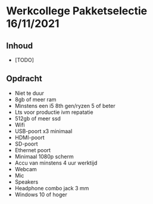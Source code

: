 # Werkcollege Pakketselectie 16/11/2021

## Inhoud

- [TODO]

## Opdracht

- Niet te duur
- 8gb of meer ram 
- Minstens een i5 8th gen/ryzen 5 of beter
- Lts voor productie ivm repatatie
- 512gb of meer ssd
- Wifi
- USB-poort x3 minimaal
- HDMI-poort
- SD-poort
- Ethernet poort
- Minimaal 1080p scherm
- Accu van minstens 4 uur werktijd
- Webcam
- Mic
- Speakers
- Headphone combo jack 3 mm
- Windows 10 of hoger